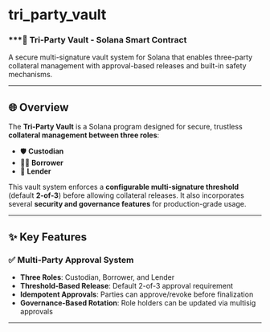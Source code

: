# tri_party_vault

### ***🔐 Tri-Party Vault - Solana Smart Contract

A secure multi-signature vault system for Solana that enables three-party collateral management with approval-based releases and built-in safety mechanisms.

---


## 🌐 Overview

The **Tri-Party Vault** is a Solana program designed for secure, trustless **collateral management between three roles**:

- 🛡️ **Custodian**
- 🧑‍💼 **Borrower**
- 🏦 **Lender**

This vault system enforces a **configurable multi-signature threshold** (default **2-of-3**) before allowing collateral releases. It also incorporates several **security and governance features** for production-grade usage.

---

## ✨ Key Features

### ✅ Multi-Party Approval System

- **Three Roles**: Custodian, Borrower, and Lender
- **Threshold-Based Release**: Default 2-of-3 approval requirement
- **Idempotent Approvals**: Parties can approve/revoke before finalization
- **Governance-Based Rotation**: Role holders can be updated via multisig approvals

---
